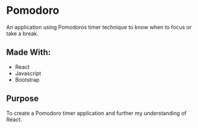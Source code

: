 # Pomodoro
An application using Pomodoros timer technique to know when to focus or take a break.

## Made With:
- React
- Javascript
- Bootstrap

## Purpose
To create a Pomodoro timer application and further my understanding of React.
